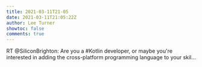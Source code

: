 ```yaml
---
title: 2021-03-11T21-05
date: 2021-03-11T21:05:22Z
author: Lee Turner
showtoc: false
comments: true
---
```


RT @SiliconBrighton: Are you a #Kotlin developer, or maybe you're interested in adding the cross-platform programming language to your skil…

